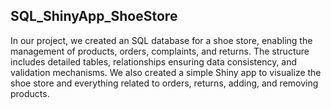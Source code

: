 ## SQL_ShinyApp_ShoeStore

In our project, we created an SQL database for a shoe store, enabling the management of products, orders, complaints, and returns. 
The structure includes detailed tables, relationships ensuring data consistency, and validation mechanisms.
We also created a simple Shiny app to visualize the shoe store and everything related to orders, returns, adding, and removing products.
